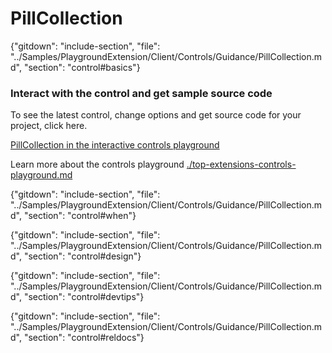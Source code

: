 ﻿# PillCollection

{"gitdown": "include-section", "file": "../Samples/PlaygroundExtension/Client/Controls/Guidance/PillCollection.md", "section": "control#basics"}

<!-- TODO get an IMAGE to embed here -->

### Interact with the control and get sample source code
To see the latest control, change options and get source code for your project, click here.

<a href="https://ms.portal.azure.com/?Microsoft_Azure_Playground=true#blade/Microsoft_Azure_Playground/ControlsIndexBlade/PillCollectionPlayground" target="_blank">PillCollection in the interactive controls playground</a>

Learn more about the controls playground [./top-extensions-controls-playground.md](./top-extensions-controls-playground.md)


<!-- TODO get an SAMPLE CODE to embed here -->

{"gitdown": "include-section", "file": "../Samples/PlaygroundExtension/Client/Controls/Guidance/PillCollection.md", "section": "control#when"}

{"gitdown": "include-section", "file": "../Samples/PlaygroundExtension/Client/Controls/Guidance/PillCollection.md", "section": "control#design"}

{"gitdown": "include-section", "file": "../Samples/PlaygroundExtension/Client/Controls/Guidance/PillCollection.md", "section": "control#devtips"}

{"gitdown": "include-section", "file": "../Samples/PlaygroundExtension/Client/Controls/Guidance/PillCollection.md", "section": "control#reldocs"}
